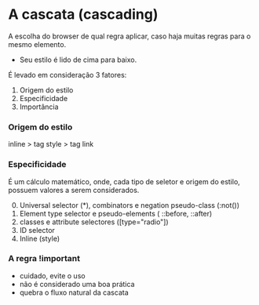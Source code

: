 # A cascata (cascading)

A escolha do browser de qual regra aplicar, caso haja muitas regras para o mesmo elemento.

* Seu estilo é lido de cima para baixo.

É levado em consideração 3 fatores:

1. Origem do estilo
2. Especificidade
3. Importância

### Origem do estilo

inline > tag style > tag link

### Especificidade

É um cálculo matemático, onde, cada tipo de seletor e origem do estilo, possuem valores a serem considerados.

0. Universal selector (*), combinators e negation pseudo-class (:not())
1. Element type selector e pseudo-elements ( ::before, ::after)
10. classes e attribute selectores ([type="radio"])
100. ID selector
1000. Inline (style)

### A regra !important

* cuidado, evite o uso
* não é considerado uma boa prática
* quebra o fluxo natural da cascata



